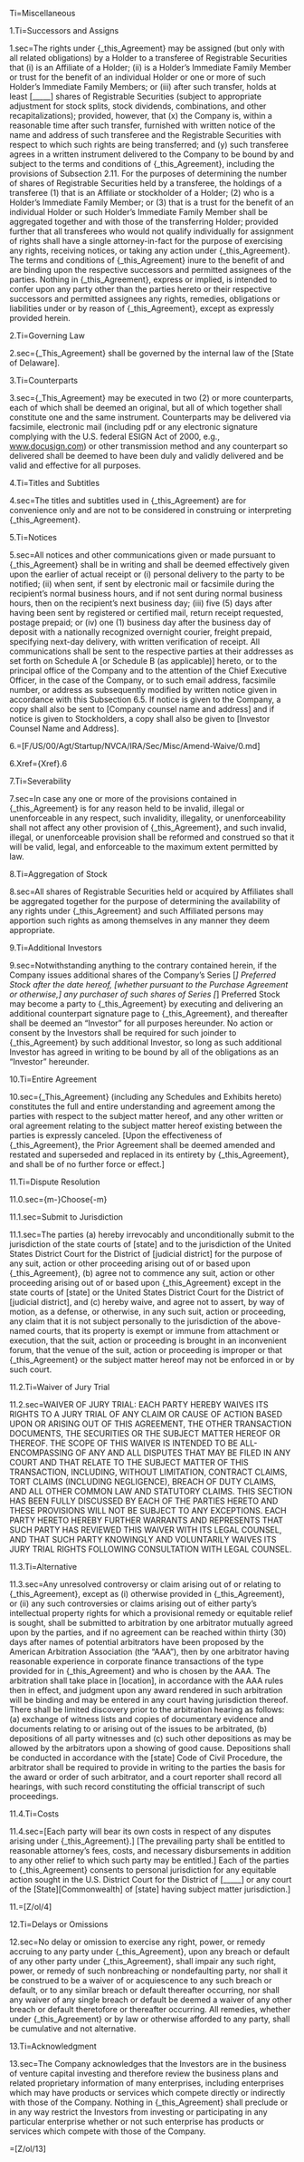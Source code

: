 Ti=Miscellaneous

1.Ti=Successors and Assigns

1.sec=The rights under {_this_Agreement} may be assigned (but only with all related obligations) by a Holder to a transferee of Registrable Securities that (i) is an Affiliate of a Holder; (ii) is a Holder’s Immediate Family Member or trust for the benefit of an individual Holder or one or more of such Holder’s Immediate Family Members; or (iii) after such transfer, holds at least [_____] shares of Registrable Securities (subject to appropriate adjustment for stock splits, stock dividends, combinations, and other recapitalizations); provided, however, that (x) the Company is, within a reasonable time after such transfer, furnished with written notice of the name and address of such transferee and the Registrable Securities with respect to which such rights are being transferred; and (y) such transferee agrees in a written instrument delivered to the Company to be bound by and subject to the terms and conditions of {_this_Agreement}, including the provisions of Subsection 2.11.  For the purposes of determining the number of shares of Registrable Securities held by a transferee, the holdings of a transferee (1) that is an Affiliate or stockholder of a Holder; (2) who is a Holder’s Immediate Family Member; or (3) that is a trust for the benefit of an individual Holder or such Holder’s Immediate Family Member shall be aggregated together and with those of the transferring Holder; provided further that all transferees who would not qualify individually for assignment of rights shall have a single attorney-in-fact for the purpose of exercising any rights, receiving notices, or taking any action under {_this_Agreement}.  The terms and conditions of {_this_Agreement} inure to the benefit of and are binding upon the respective successors and permitted assignees of the parties.  Nothing in {_this_Agreement}, express or implied, is intended to confer upon any party other than the parties hereto or their respective successors and permitted assignees any rights, remedies, obligations or liabilities under or by reason of {_this_Agreement}, except as expressly provided herein.

2.Ti=Governing Law

2.sec={_This_Agreement} shall be governed by the internal law of the [State of Delaware].

3.Ti=Counterparts

3.sec={_This_Agreement} may be executed in two (2) or more counterparts, each of which shall be deemed an original, but all of which together shall constitute one and the same instrument.  Counterparts may be delivered via facsimile, electronic mail (including pdf or any electronic signature complying with the U.S. federal ESIGN Act of 2000, e.g., www.docusign.com) or other transmission method and any counterpart so delivered shall be deemed to have been duly and validly delivered and be valid and effective for all purposes.  

4.Ti=Titles and Subtitles

4.sec=The titles and subtitles used in {_this_Agreement} are for convenience only and are not to be considered in construing or interpreting {_this_Agreement}.

5.Ti=Notices

5.sec=All notices and other communications given or made pursuant to {_this_Agreement} shall be in writing and shall be deemed effectively given upon the earlier of actual receipt or (i) personal delivery to the party to be notified; (ii) when sent, if sent by  electronic mail or facsimile during the recipient’s normal business hours, and if not sent during normal business hours, then on the recipient’s next business day; (iii) five (5) days after having been sent by registered or certified mail, return receipt requested, postage prepaid; or (iv) one (1) business day after the business day of deposit with a nationally recognized overnight courier, freight prepaid, specifying next-day delivery, with written verification of receipt.  All communications shall be sent to the respective parties at their addresses as set forth on Schedule A [or Schedule B (as applicable)] hereto, or to the principal office of the Company and to the attention of the Chief Executive Officer, in the case of the Company, or to such email address, facsimile number, or address as subsequently modified by written notice given in accordance with this Subsection 6.5.  If notice is given to the Company, a copy shall also be sent to [Company counsel name and address] and if notice is given to Stockholders, a copy shall also be given to [Investor Counsel Name and Address].

6.=[F/US/00/Agt/Startup/NVCA/IRA/Sec/Misc/Amend-Waive/0.md]

6.Xref={Xref}.6

7.Ti=Severability

7.sec=In case any one or more of the provisions contained in {_this_Agreement} is for any reason held to be invalid, illegal or unenforceable in any respect, such invalidity, illegality, or unenforceability shall not affect any other provision of {_this_Agreement}, and such invalid, illegal, or unenforceable provision shall be reformed and construed so that it will be valid, legal, and enforceable to the maximum extent permitted by law.

8.Ti=Aggregation of Stock

8.sec=All shares of Registrable Securities held or acquired by Affiliates shall be aggregated together for the purpose of determining the availability of any rights under {_this_Agreement} and such Affiliated persons may apportion such rights as among themselves in any manner they deem appropriate.

9.Ti=Additional Investors

9.sec=Notwithstanding anything to the contrary contained herein, if the Company issues additional shares of the Company’s Series [_] Preferred Stock after the date hereof, [whether pursuant to the Purchase Agreement or otherwise,] any purchaser of such shares of Series [_] Preferred Stock may become a party to {_this_Agreement} by executing and delivering an additional counterpart signature page to {_this_Agreement}, and thereafter shall be deemed an “Investor” for all purposes hereunder.  No action or consent by the Investors shall be required for such joinder to {_this_Agreement} by such additional Investor, so long as such additional Investor has agreed in writing to be bound by all of the obligations as an “Investor” hereunder.

10.Ti=Entire Agreement

10.sec={_This_Agreement} (including any Schedules and Exhibits hereto) constitutes the full and entire understanding and agreement among the parties with respect to the subject matter hereof, and any other written or oral agreement relating to the subject matter hereof existing between the parties is expressly canceled.  [Upon the effectiveness of {_this_Agreement}, the Prior Agreement shall be deemed amended and restated and superseded and replaced in its entirety by {_this_Agreement}, and shall be of no further force or effect.]

11.Ti=Dispute Resolution

11.0.sec={m-}Choose{-m}

11.1.sec=Submit to Jurisdiction

11.1.sec=The parties (a) hereby irrevocably and unconditionally submit to the jurisdiction of the state courts of [state] and to the jurisdiction of the United States District Court for the District of [judicial district] for the purpose of any suit, action or other proceeding arising out of or based upon {_this_Agreement}, (b) agree not to commence any suit, action or other proceeding arising out of or based upon {_this_Agreement} except in the state courts of [state] or the United States District Court for the District of [judicial district], and (c) hereby waive, and agree not to assert, by way of motion, as a defense, or otherwise, in any such suit, action or proceeding, any claim that it is not subject personally to the jurisdiction of the above-named courts, that its property is exempt or immune from attachment or execution, that the suit, action or proceeding is brought in an inconvenient forum, that the venue of the suit, action or proceeding is improper or that {_this_Agreement} or the subject matter hereof may not be enforced in or by such court.  

11.2.Ti=Waiver of Jury Trial

11.2.sec=WAIVER OF JURY TRIAL: EACH PARTY HEREBY WAIVES ITS RIGHTS TO A JURY TRIAL OF ANY CLAIM OR CAUSE OF ACTION BASED UPON OR ARISING OUT OF THIS AGREEMENT, THE OTHER TRANSACTION DOCUMENTS, THE SECURITIES OR THE SUBJECT MATTER HEREOF OR THEREOF.  THE SCOPE OF THIS WAIVER IS INTENDED TO BE ALL-ENCOMPASSING OF ANY AND ALL DISPUTES THAT MAY BE FILED IN ANY COURT AND THAT RELATE TO THE SUBJECT MATTER OF THIS TRANSACTION, INCLUDING, WITHOUT LIMITATION, CONTRACT CLAIMS, TORT CLAIMS (INCLUDING NEGLIGENCE), BREACH OF DUTY CLAIMS, AND ALL OTHER COMMON LAW AND STATUTORY CLAIMS.  THIS SECTION HAS BEEN FULLY DISCUSSED BY EACH OF THE PARTIES HERETO AND THESE PROVISIONS WILL NOT BE SUBJECT TO ANY EXCEPTIONS.  EACH PARTY HERETO HEREBY FURTHER WARRANTS AND REPRESENTS THAT SUCH PARTY HAS REVIEWED THIS WAIVER WITH ITS LEGAL COUNSEL, AND THAT SUCH PARTY KNOWINGLY AND VOLUNTARILY WAIVES ITS JURY TRIAL RIGHTS FOLLOWING CONSULTATION WITH LEGAL COUNSEL.

11.3.Ti=Alternative

11.3.sec=Any unresolved controversy or claim arising out of or relating to {_this_Agreement}, except as (i) otherwise provided in {_this_Agreement}, or (ii) any such controversies or claims arising out of either party’s intellectual property rights for which a provisional remedy or equitable relief is sought, shall be submitted to arbitration by one arbitrator mutually agreed upon by the parties, and if no agreement can be reached within thirty (30) days after names of potential arbitrators have been proposed by the American Arbitration Association (the “AAA”), then by one arbitrator having reasonable experience in corporate finance transactions of the type provided for in {_this_Agreement} and who is chosen by the AAA.  The arbitration shall take place in [location], in accordance with the AAA rules then in effect, and judgment upon any award rendered in such arbitration will be binding and may be entered in any court having jurisdiction thereof.  There shall be limited discovery prior to the arbitration hearing as follows: (a) exchange of witness lists and copies of documentary evidence and documents relating to or arising out of the issues to be arbitrated, (b) depositions of all party witnesses and (c) such other depositions as may be allowed by the arbitrators upon a showing of good cause.  Depositions shall be conducted in accordance with the [state] Code of Civil Procedure, the arbitrator shall be required to provide in writing to the parties the basis for the award or order of such arbitrator, and a court reporter shall record all hearings, with such record constituting the official transcript of such proceedings.  

11.4.Ti=Costs

11.4.sec=[Each party will bear its own costs in respect of any disputes arising under {_this_Agreement}.]  [The prevailing party shall be entitled to reasonable attorney’s fees, costs, and necessary disbursements in addition to any other relief to which such party may be entitled.]  Each of the parties to {_this_Agreement} consents to personal jurisdiction for any equitable action sought in the U.S. District Court for the District of [_____] or any court of the [State][Commonwealth] of [state] having subject matter jurisdiction.]

11.=[Z/ol/4]

12.Ti=Delays or Omissions

12.sec=No delay or omission to exercise any right, power, or remedy accruing to any party under {_this_Agreement}, upon any breach or default of any other party under {_this_Agreement}, shall impair any such right, power, or remedy of such nonbreaching or nondefaulting party, nor shall it be construed to be a waiver of or acquiescence to any such breach or default, or to any similar breach or default thereafter occurring, nor shall any waiver of any single breach or default be deemed a waiver of any other breach or default theretofore or thereafter occurring.  All remedies, whether under {_this_Agreement} or by law or otherwise afforded to any party, shall be cumulative and not alternative.

13.Ti=Acknowledgment

13.sec=The Company acknowledges that the Investors are in the business of venture capital investing and therefore review the business plans and related proprietary information of many enterprises, including enterprises which may have products or services which compete directly or indirectly with those of the Company.  Nothing in {_this_Agreement} shall preclude or in any way restrict the Investors from investing or participating in any particular enterprise whether or not such enterprise has products or services which compete with those of the Company.

=[Z/ol/13]